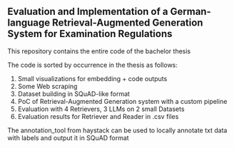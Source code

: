 ## Evaluation and Implementation of a German-language Retrieval-Augmented Generation System for Examination Regulations  

This repository contains the entire code of the bachelor thesis

The code is sorted by occurrence in the thesis as follows:
1. Small visualizations for embedding + code outputs
2. Some Web scraping
3. Dataset building in SQuAD-like format
4. PoC of Retrieval-Augmented Generation system with a custom pipeline
5. Evaluation with 4 Retrievers, 3 LLMs on 2 small Datasets
7. Evaluation results for Retriever and Reader in .csv files

The annotation_tool from haystack can be used to locally annotate txt data with labels and output it in SQuAD format
